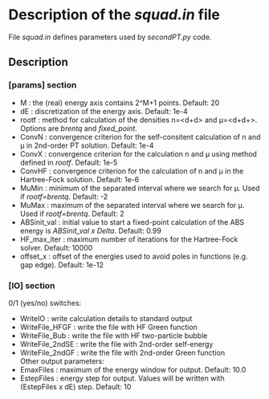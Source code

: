 Description of the *squad.in* file
==================================

File *squad.in* defines parameters used by *secondPT.py* code.  
  
## Description

### [params] section
  
- M : the (real) energy axis contains 2^M+1 points. Default: 20  
- dE : discretization of the energy axis. Default: 1e-4  
- rootf : method for calculation of the densities n=\<d\+d\> and μ=\<d\+d\+\>. Options are *brentq* and *fixed_point*.  
- ConvN : convergence criterion for the self-consitent calculation of n and μ in 2nd-order PT solution. Default: 1e-4  
- ConvX : convergence criterion for the calculation n and μ using method defined in *rootf*. Default: 1e-5  
- ConvHF : convergence criterion for the calculation of n and μ in the Hartree-Fock solution. Default: 1e-6  
- MuMin : minimum of the separated interval where we search for μ. Used if *rootf=brentq*. Default: -2  
- MuMax : maximum of the separated interval where we search for μ. Used if *rootf=brentq*. Default:  2  
- ABSinit_val : initial value to start a fixed-point calculation of the ABS energy is *ABSinit_val x Delta*. Default: 0.99  
- HF_max_iter : maximum number of iterations for the Hartree-Fock solver. Default: 10000  
- offset_x : offset of the energies used to avoid poles in functions (e.g. gap edge). Default: 1e-12  

### [IO] section

0/1 (yes/no) switches:
- WriteIO          :  write calculation details to standard output  
- WriteFile_HFGF   :  write the file with HF Green function  
- WriteFile_Bub    :  write the file with HF two-particle bubble  
- WriteFile_2ndSE  :  write the file with 2nd-order self-energy  
- WriteFile_2ndGF  :  write the file with 2nd-order Green function  
Other output parameters:
- EmaxFiles : maximum of the energy window for output. Default: 10.0  
- EstepFiles : energy step for output. Values will be written with (EstepFiles x dE) step. Default: 10  

